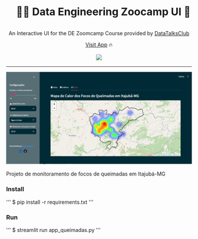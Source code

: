 <div align="center">
  <div id="user-content-toc">
    <ul>
      <summary><h1 style="display: inline-block;">👨‍🔧 Data Engineering Zoocamp UI 🎨</h1></summary>
    </ul>
  </div>

  <p>An Interactive UI for the DE Zoomcamp Course provided by <a href="https://github.com/DataTalksClub" target="_blank">DataTalksClub</a></p>
    <a href="appqueimadas.streamlit.app/" target="_blank">Visit App</a>
    🔥
</div>
<br>
<div align="center">
      <a href="appqueimadas.streamlit.app/"><img src="https://static.streamlit.io/badges/streamlit_badge_black_white.svg"/></a>
</div>

<hr>

![home-ui](https://github.com/geovanecarlos/app_queimadas/blob/main/dataset/fig_mapa.png)

Projeto de monitoramento de focos de queimadas em Itajubá-MG

### Install
''' 
$ pip install -r requirements.txt
'''

### Run
'''
$ streamlit run app_queimadas.py
'''